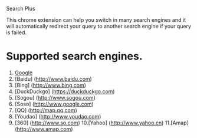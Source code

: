 Search Plus

This chrome extension can help you switch in many search engines 
and it will automatically redirect your query to another search engine if your query is failed.

# Supported search engines.
1. [Google](http://www.google.com)
2. [Baidu] (http://www.baidu.com)
3. [Bing] (http://www.bing.com)
4. [DuckDuckgo] (https://duckduckgo.com)
5. [Sogou] (http://www.sogou.com)
6. [Soso] (http://www.google.com)
7. [QQ] (http://map.qq.com)
8. [Youdao] (http://www.youdao.com)
9. [360] (http://www.so.com) 
10.[Yahoo] (http://www.yahoo.cn) 
11.[Amap] (http://www.amap.com) 